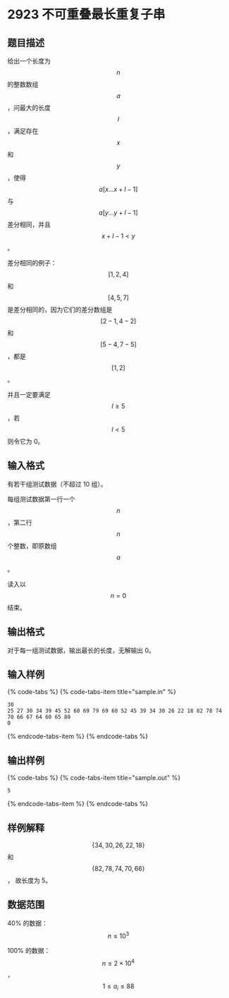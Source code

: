 # 2923 不可重叠最长重复子串

## 题目描述

给出一个长度为 $$n$$ 的整数数组 $$a$$，问最大的长度 $$l$$，满足存在 $$x$$ 和 $$y$$，使得 $$a[x \dots x + l - 1]$$ 与 $$a[y \dots y + l - 1]$$ 差分相同，并且 $$x + l - 1 < y$$。

差分相同的例子：$$[1,\,2,\,4]$$ 和 $$[4,\,5,\,7]$$ 是差分相同的，因为它们的差分数组是 $$[2 - 1,\,4 - 2]$$ 和 $$[5 - 4,\,7 - 5]$$，都是 $$[1,\,2]$$。

并且一定要满足 $$l \geq 5$$，若 $$l < 5$$ 则令它为 0。

## 输入格式

有若干组测试数据（不超过 10 组）。

每组测试数据第一行一个 $$n$$，第二行 $$n$$ 个整数，即原数组 $$a$$。

读入以 $$n = 0$$ 结束。

## 输出格式

对于每一组测试数据，输出最长的长度，无解输出 0。

## 输入样例

{% code-tabs %}
{% code-tabs-item title="sample.in" %}
```text
30
25 27 30 34 39 45 52 60 69 79 69 60 52 45 39 34 30 26 22 18 82 78 74 70 66 67 64 60 65 80
0
```
{% endcode-tabs-item %}
{% endcode-tabs %}

## 输出样例

{% code-tabs %}
{% code-tabs-item title="sample.out" %}
```text
5
```
{% endcode-tabs-item %}
{% endcode-tabs %}

## 样例解释

$$\{34,\,30,\,26,\,22,\,18\}$$ 和 $$\{82,\,78,\,74,\,70,\,66\}$$， 故长度为 5。

## 数据范围

40% 的数据：$$n \leq 10^3$$

100% 的数据：$$n \leq 2 \times 10^4$$，$$1 \leq a_i \leq 88$$

